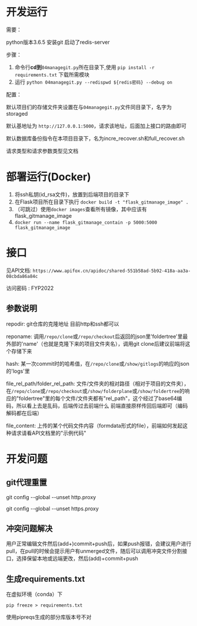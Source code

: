 # 开发运行

需要：

python版本3.6.5
安装git
启动了redis-server

步骤：

1. 命令行**cd到**`04managegit.py`所在目录下,使用 `pip install -r requirements.txt` 下载所需模块
2. 运行 `python 04managegit.py --redispwd ${redis密码} --debug on`

配置：

默认项目们的存储文件夹设置在与`04managegit.py`文件同目录下，名字为storaged

默认基地址为 `http://127.0.0.1:5000`，请求该地址，后面加上接口的路由即可

默认数据库备份指令在本项目目录下，名为incre_recover.sh和full_recover.sh

请求类型和请求参数类型见文档

# 部署运行(Docker)

1. 将ssh私钥(id_rsa文件)，放置到后端项目的目录下
2. 在Flask项目所在目录下执行 `docker build -t "flask_gitmanage_image" .`
3. （可跳过）使用`docker images`查看所有镜像，其中应该有flask_gitmanage_image
4. `docker run --name flask_gitmanage_contain -p 5000:5000 flask_gitmanage_image`

# 接口

见API文档: `https://www.apifox.cn/apidoc/shared-551b58ad-5b92-418a-aa3a-08cbda86a84c`

访问密码 : FYP2022

## 参数说明

repodir: git仓库的克隆地址 目前http和ssh都可以

reponame: 调用`/repo/clone`或`/repo/checkout`后返回的json里'foldertree'里最外部的'name'（也就是克隆下来的项目文件夹名），调用git clone后建议前端将这个存储下来

hash: 某一次commit时的哈希值，在`/repo/clone`或`/show/gitlogs`的响应的json的'logs'里

file_rel_path/folder_rel_path: 文件/文件夹的相对路径（相对于项目的文件夹），在`/repo/clone`或`/repo/checkout`或`/show/folderplane`或`/show/foldertree`的响应的"foldertree"里的每个文件/文件夹都有"rel_path"，这个经过了base64编码，所以看上去是乱码，后端传过去前端什么 前端直接原样传回后端即可（编码解码都在后端）

file_content: 上传的某个代码文件内容（formdata形式的file），前端如何发起这种请求请看API文档里的"示例代码"

# 开发问题

## git代理重置

git config --global --unset http.proxy

git config --global --unset https.proxy

## 冲突问题解决
用户正常编辑文件然后(add+)commit+push后，如果push报错，会建议用户进行pull，在pull的时候会提示用户有unmerged文件，随后可以调用冲突文件分割接口，选择保留本地或远端更改，然后(add)+commit+push

## 生成requirements.txt

在虚拟环境（conda）下

```
pip freeze > requirements.txt
```

使用pipreqs生成的部分库版本号不对


